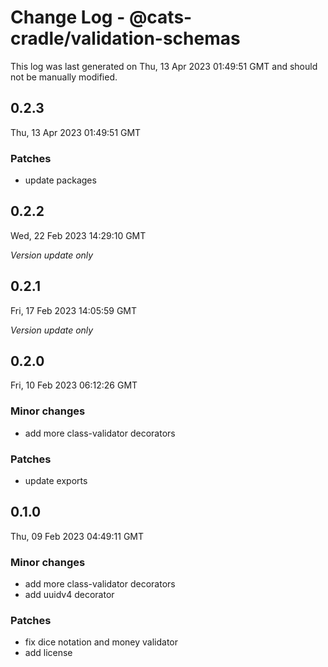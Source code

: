 # Change Log - @cats-cradle/validation-schemas

This log was last generated on Thu, 13 Apr 2023 01:49:51 GMT and should not be manually modified.

## 0.2.3
Thu, 13 Apr 2023 01:49:51 GMT

### Patches

- update packages

## 0.2.2
Wed, 22 Feb 2023 14:29:10 GMT

_Version update only_

## 0.2.1
Fri, 17 Feb 2023 14:05:59 GMT

_Version update only_

## 0.2.0
Fri, 10 Feb 2023 06:12:26 GMT

### Minor changes

- add more class-validator decorators

### Patches

- update exports

## 0.1.0
Thu, 09 Feb 2023 04:49:11 GMT

### Minor changes

- add more class-validator decorators
- add uuidv4 decorator

### Patches

- fix dice notation and money validator
- add license

